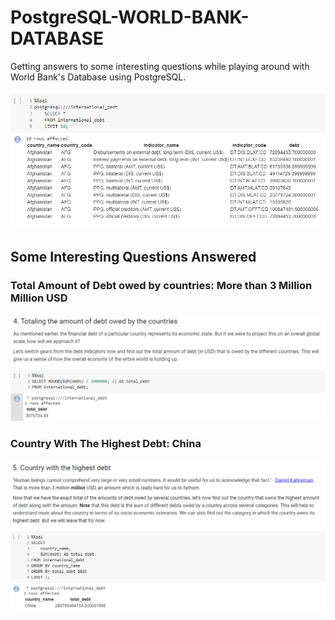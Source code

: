 # PostgreSQL-WORLD-BANK-DATABASE
Getting answers to some interesting questions while playing around with World Bank's Database using PostgreSQL.



<img src="/ss1.png"><br>

## Some Interesting Questions Answered

### Total Amount of Debt owed by countries: More than 3 Million Million USD
<img src="/ss2.png"><br>

### Country With The Highest Debt: China
<img src="/ss3.png"><br>
